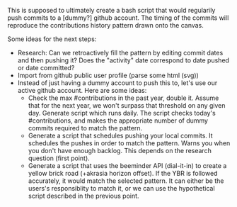 This is supposed to ultimately create a bash script that would regularily push commits to a [dummy?] github account. The timing of the commits will reproduce the contributions history pattern drawn onto the canvas.


Some ideas for the next steps:

- Research: Can we retroactively fill the pattern by editing commit dates and then pushing it? Does the "activity" date correspond to date pushed or date committed?
- Import from github public user profile (parse some html (svg))
- Instead of just having a dummy account to push this to, let's use our active github account. Here are some ideas:
	- Check the max #contributions in the past year, double it. Assume that for the next year, we won't surpass that threshold on any given day. Generate script which runs daily. The script checks today's #contributions, and makes the appropriate number of dummy commits required to match the pattern.
	- Generate a script that schedules pushing your local commits. It schedules the pushes in order to match the pattern. Warns you when you don't have enough backlog. This depends on the research question (first point).
	- Generate a script that uses the beeminder API (dial-it-in) to create a yellow brick road (+akrasia horizon offset). If the YBR is followed accurately, it would match the selected pattern. It can either be the users's responsiblity to match it, or we can use the hypothetical script described in the previous point.
